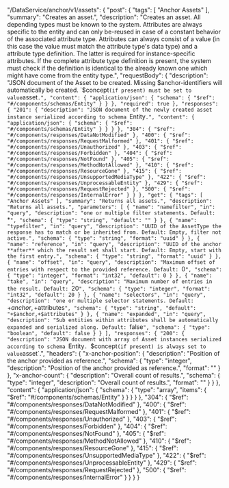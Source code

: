 "/DataService/anchor/v1/assets": {
            "post": {
                "tags": [
                    "Anchor Assets"
                ],
                "summary": "Creates an asset.",
                "description": "Creates an asset. All depending types must be known to the system. Attributes are always specific to the entity and can only be-reused in case of a constant behavior of the associated attribute type. Attributes can always consist of a value (in this case the value must match the attribute type's data type) and a attribute type definition. The latter is required for instance-specific attributes. If the complete attribute type definition is present, the system must check if the definition is identical to the already known one which might have come from the entity type.",
                "requestBody": {
                    "description": "JSON document of the Asset to be created. Missing $anchor-identifiers will automatically be created. `$concept` (if present) must be set to value `asset`.",
                    "content": {
                        "application/json": {
                            "schema": {
                                "$ref": "#/components/schemas/Entity"
                            }
                        }
                    },
                    "required": true
                },
                "responses": {
                    "201": {
                        "description": "JSON document of the newly created asset instance serialized according to schema `Entity`.",
                        "content": {
                            "application/json": {
                                "schema": {
                                    "$ref": "#/components/schemas/Entity"
                                }
                            }
                        }
                    },
                    "304": {
                        "$ref": "#/components/responses/DataNotModified"
                    },
                    "400": {
                        "$ref": "#/components/responses/RequestMalformed"
                    },
                    "401": {
                        "$ref": "#/components/responses/Unauthorized"
                    },
                    "403": {
                        "$ref": "#/components/responses/Forbidden"
                    },
                    "404": {
                        "$ref": "#/components/responses/NotFound"
                    },
                    "405": {
                        "$ref": "#/components/responses/MethodNotAllowed"
                    },
                    "410": {
                        "$ref": "#/components/responses/ResourceGone"
                    },
                    "415": {
                        "$ref": "#/components/responses/UnsupportedMediaType"
                    },
                    "422": {
                        "$ref": "#/components/responses/UnprocessableEntity"
                    },
                    "429": {
                        "$ref": "#/components/responses/RequestRejected"
                    },
                    "500": {
                        "$ref": "#/components/responses/InternalError"
                    }
                }
            },
            "get": {
                "tags": [
                    "Anchor Assets"
                ],
                "summary": "Returns all assets.",
                "description": "Returns all assets.",
                "parameters": [
                    {
                        "name": "namefilter",
                        "in": "query",
                        "description": "one or multiple filter statements. Default: `*`",
                        "schema": {
                            "type": "string",
                            "default": ""
                        }
                    },
                    {
                        "name": "typefilter",
                        "in": "query",
                        "description": "UUID of the AssetType the response has to match or be inherited from. Default: Empty, filter not active.",
                        "schema": {
                            "type": "string",
                            "format": "uuid"
                        }
                    },
                    {
                        "name": "reference",
                        "in": "query",
                        "description": "UUID of the anchor **after** which the result set shall start. Default: Empty, start with the first entry.",
                        "schema": {
                            "type": "string",
                            "format": "uuid"
                        }
                    },
                    {
                        "name": "offset",
                        "in": "query",
                        "description": "Maximum offset of entries with respect to the provided reference. Default: `0`",
                        "schema": {
                            "type": "integer",
                            "format": "int32",
                            "default": 0
                        }
                    },
                    {
                        "name": "take",
                        "in": "query",
                        "description": "Maximum number of entries in the result. Default: `20`",
                        "schema": {
                            "type": "integer",
                            "format": "int32",
                            "default": 20
                        }
                    },
                    {
                        "name": "selectors",
                        "in": "query",
                        "description": "one or multiple selector statements. Default: `+$anchor,+$attributes`",
                        "schema": {
                            "type": "string",
                            "default": "+$anchor,+$attributes"
                        }
                    },
                    {
                        "name": "expanded",
                        "in": "query",
                        "description": "Sub entities within attributes shall be automatically expanded and serialized along. Default: `false`",
                        "schema": {
                            "type": "boolean",
                            "default": false
                        }
                    }
                ],
                "responses": {
                    "200": {
                        "description": "JSON document with array of Asset instances serialized according to schema `Entity`. `$concept` (if present) is always set to value `asset`.",
                        "headers": {
                            "x-anchor-position": {
                                "description": "Position of the anchor provided as reference.",
                                "schema": {
                                    "type": "integer",
                                    "description": "Position of the anchor provided as reference.",
                                    "format": ""
                                }
                            },
                            "x-anchor-count": {
                                "description": "Overall count of results.",
                                "schema": {
                                    "type": "integer",
                                    "description": "Overall count of results.",
                                    "format": ""
                                }
                            }
                        },
                        "content": {
                            "application/json": {
                                "schema": {
                                    "type": "array",
                                    "items": {
                                        "$ref": "#/components/schemas/Entity"
                                    }
                                }
                            }
                        }
                    },
                    "304": {
                        "$ref": "#/components/responses/DataNotModified"
                    },
                    "400": {
                        "$ref": "#/components/responses/RequestMalformed"
                    },
                    "401": {
                        "$ref": "#/components/responses/Unauthorized"
                    },
                    "403": {
                        "$ref": "#/components/responses/Forbidden"
                    },
                    "404": {
                        "$ref": "#/components/responses/NotFound"
                    },
                    "405": {
                        "$ref": "#/components/responses/MethodNotAllowed"
                    },
                    "410": {
                        "$ref": "#/components/responses/ResourceGone"
                    },
                    "415": {
                        "$ref": "#/components/responses/UnsupportedMediaType"
                    },
                    "422": {
                        "$ref": "#/components/responses/UnprocessableEntity"
                    },
                    "429": {
                        "$ref": "#/components/responses/RequestRejected"
                    },
                    "500": {
                        "$ref": "#/components/responses/InternalError"
                    }
                }
            }
        }